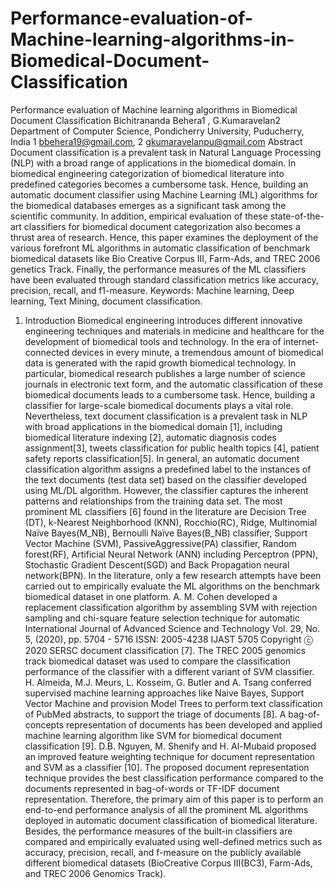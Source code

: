 # Performance-evaluation-of-Machine-learning-algorithms-in-Biomedical-Document-Classification
Performance evaluation of Machine learning algorithms in
Biomedical Document Classification
Bichitrananda Behera1
, G.Kumaravelan2
Department of Computer Science, Pondicherry University, Puducherry, India
1
bbehera19@gmail.com,
2
gkumaravelanpu@gmail.com
Abstract
Document classification is a prevalent task in Natural Language Processing (NLP)
with a broad range of applications in the biomedical domain. In biomedical engineering
categorization of biomedical literature into predefined categories becomes a cumbersome
task. Hence, building an automatic document classifier using Machine Learning (ML)
algorithms for the biomedical databases emerges as a significant task among the
scientific community. In addition, empirical evaluation of these state-of-the-art classifiers
for biomedical document categorization also becomes a thrust area of research. Hence,
this paper examines the deployment of the various forefront ML algorithms in automatic
classification of benchmark biomedical datasets like Bio Creative Corpus III, Farm-Ads,
and TREC 2006 genetics Track. Finally, the performance measures of the ML classifiers
have been evaluated through standard classification metrics like accuracy, precision,
recall, and f1-measure.
Keywords: Machine learning, Deep learning, Text Mining, document classification.
1. Introduction
Biomedical engineering introduces different innovative engineering techniques
and materials in medicine and healthcare for the development of biomedical tools
and technology. In the era of internet-connected devices in every minute, a
tremendous amount of biomedical data is generated with the rapid growth
biomedical technology. In particular, biomedical research publishes a large number
of science journals in electronic text form, and the automatic classification of these
biomedical documents leads to a cumbersome task. Hence, building a classifier for
large-scale biomedical documents plays a vital role. Nevertheless, text document
classification is a prevalent task in NLP with broad applications in the biomedical
domain [1], including biomedical literature indexing [2], automatic diagnosis codes
assignment[3], tweets classification for public health topics [4], patient safety
reports classification[5].
In general, an automatic document classification algorithm assigns a predefined
label to the instances of the text documents (test data set) based on the classifier
developed using ML/DL algorithm. However, the classifier captures the inherent
patterns and relationships from the training data set. The most prominent ML
classifiers [6] found in the literature are Decision Tree (DT), k-Nearest
Neighborhood (KNN), Rocchio(RC), Ridge, Multinomial Naïve Bayes(M_NB),
Bernoulli Naïve Bayes(B_NB) classifier, Support Vector Machine (SVM), PassiveAggressive(PA) classifier, Random forest(RF), Artificial Neural Network (ANN)
including Perceptron (PPN), Stochastic Gradient Descent(SGD) and Back Propagation
neural network(BPN).
In the literature, only a few research attempts have been carried out to empirically
evaluate the ML algorithms on the benchmark biomedical dataset in one platform.
A. M. Cohen developed a replacement classification algorithm by assembling SVM
with rejection sampling and chi-square feature selection technique for automatic 
 International Journal of Advanced Science and Technology
Vol. 29, No. 5, (2020), pp. 5704 - 5716
ISSN: 2005-4238 IJAST 5705
Copyright ⓒ 2020 SERSC
document classification [7]. The TREC 2005 genomics track biomedical dataset was
used to compare the classification performance of the classifier with a different
variant of SVM classifier. H. Almeida, M.J. Meurs, L. Kosseim, G. Butler and A.
Tsang conferred supervised machine learning approaches like Naive Bayes, Support
Vector Machine and provision Model Trees to perform text classification of
PubMed abstracts, to support the triage of documents [8].
A bag-of-concepts representation of documents has been developed and applied
machine learning algorithm like SVM for biomedical document classification [9].
D.B. Nguyen, M. Shenify and H. Al-Mubaid proposed an improved feature weighting
technique for document representation and SVM as a classifier [10]. The proposed
document representation technique provides the best classification performance
compared to the documents represented in bag-of-words or TF-IDF document
representation.
Therefore, the primary aim of this paper is to perform an end-to-end performance
analysis of all the prominent ML algorithms deployed in automatic document
classification of biomedical literature. Besides, the performance measures of the
built-in classifiers are compared and empirically evaluated using well-defined
metrics such as accuracy, precision, recall, and f-measure on the publicly available
different biomedical datasets (BioCreative Corpus III(BC3), Farm-Ads, and TREC
2006 Genomics Track).
